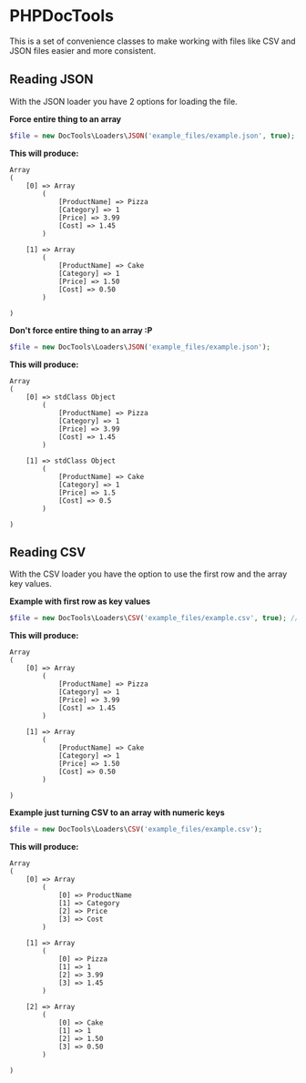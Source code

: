 # PHPDocTools

This is a set of convenience classes to make working with files like CSV and JSON files easier and more consistent.

## Reading JSON
With the JSON loader you have 2 options for loading the file.

**Force entire thing to an array**

```php
$file = new DocTools\Loaders\JSON('example_files/example.json', true); // Second parameter forces to array
```

**This will produce:**

```
Array
(
    [0] => Array
        (
            [ProductName] => Pizza
            [Category] => 1
            [Price] => 3.99
            [Cost] => 1.45
        )

    [1] => Array
        (
            [ProductName] => Cake
            [Category] => 1
            [Price] => 1.50
            [Cost] => 0.50
        )

)
```

**Don't force entire thing to an array :P**

```php
$file = new DocTools\Loaders\JSON('example_files/example.json');
```

**This will produce:**

```
Array
(
    [0] => stdClass Object
        (
            [ProductName] => Pizza
            [Category] => 1
            [Price] => 3.99
            [Cost] => 1.45
        )

    [1] => stdClass Object
        (
            [ProductName] => Cake
            [Category] => 1
            [Price] => 1.5
            [Cost] => 0.5
        )

)
```

## Reading CSV
With the CSV loader you have the option to use the first row and the array key values.


**Example with first row as key values**

```php
$file = new DocTools\Loaders\CSV('example_files/example.csv', true); // Second paremeter says use first row for keys
```


**This will produce:**

```
Array
(
    [0] => Array
        (
            [ProductName] => Pizza
            [Category] => 1
            [Price] => 3.99
            [Cost] => 1.45
        )

    [1] => Array
        (
            [ProductName] => Cake
            [Category] => 1
            [Price] => 1.50
            [Cost] => 0.50
        )

)
```


**Example just turning CSV to an array with numeric keys**

```php
$file = new DocTools\Loaders\CSV('example_files/example.csv');
```

**This will produce:**

```
Array
(
    [0] => Array
        (
            [0] => ProductName
            [1] => Category
            [2] => Price
            [3] => Cost
        )

    [1] => Array
        (
            [0] => Pizza
            [1] => 1
            [2] => 3.99
            [3] => 1.45
        )

    [2] => Array
        (
            [0] => Cake
            [1] => 1
            [2] => 1.50
            [3] => 0.50
        )

)
```